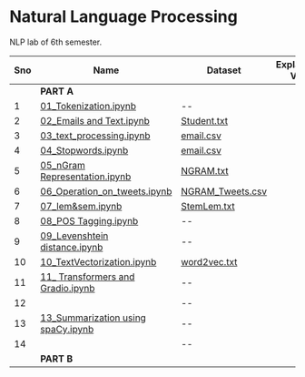 # Natural Language Processing 
NLP lab of 6th semester.


|Sno|Name|Dataset|Explaination Video|
|--|--|--|--|
||**PART A**||
|1|[01_Tokenization.ipynb](https://github.com/iamrajharshit/nlpS6/blob/main/Programs/01_Tokenization.ipynb)|--|[]()|
|2|[02_Emails and Text.ipynb](https://github.com/iamrajharshit/nlpS6/blob/main/Programs/02_Emails%20and%20Text.ipynb)|[Student.txt](https://github.com/iamrajharshit/NLPnotebookS6/blob/main/Resources/students.txt)|[]()|
|3|[03_text_processing.ipynb](https://github.com/iamrajharshit/nlpS6/blob/main/Programs/03_text_processing.ipynb)|[email.csv](https://github.com/iamrajharshit/NLPnotebookS6/blob/main/Resources/emails.csv)|[]()|
|4|[04_Stopwords.ipynb](https://github.com/iamrajharshit/nlpS6/blob/main/Programs/04_Stopwords.ipynb)|[email.csv](https://github.com/iamrajharshit/NLPnotebookS6/blob/main/Resources/emails.csv)|[]()|
|5|[05_nGram Representation.ipynb](https://github.com/iamrajharshit/nlpS6/blob/main/Programs/05_nGram%20Representation.ipynb)|[NGRAM.txt](https://github.com/iamrajharshit/NLPnotebookS6/blob/main/Resources/NGRAM.txt)|[]()|
|6|[06_Operation_on_tweets.ipynb](https://github.com/iamrajharshit/nlpS6/blob/main/Programs/06_Operation_on_tweets.ipynb)|[NGRAM_Tweets.csv](https://github.com/iamrajharshit/NLPnotebookS6/blob/main/Resources/ngram_tweets.csv)|[]()|
|7|[07_lem&sem.ipynb](https://github.com/iamrajharshit/nlpS6/blob/main/Programs/07_lem%26sem.ipynb)|[StemLem.txt](https://github.com/iamrajharshit/NLPnotebookS6/blob/main/Resources/Pgm7StemLem.txt)|[]()|
|8|[08_POS Tagging.ipynb](https://github.com/iamrajharshit/nlpS6/blob/main/Programs/08_POS%20Tagging.ipynb)|--|[]()|
|9|[09_Levenshtein distance.ipynb](https://github.com/iamrajharshit/nlpS6/blob/main/Programs/09_Levenshtein%20distance.ipynb)|--|[]()|
|10|[10_TextVectorization.ipynb](https://github.com/iamrajharshit/nlpS6/blob/main/Programs/10_TextVectorization.ipynb)|[word2vec.txt](https://github.com/iamrajharshit/NLPnotebookS6/blob/main/Resources/word2vec.txt)|[]()|
|11|[11_ Transformers and Gradio.ipynb](https://github.com/iamrajharshit/nlpS6/blob/main/Programs/11_%20Transformers%20and%20Gradio.ipynb)|--|[]()|
|12|[]()|--|[]()|
|13|[13_Summarization using spaCy.ipynb](https://github.com/iamrajharshit/NLPnotebookS6/blob/main/Programs/13_Summarization%20using%20spaCy.ipynb)|--|[]()|
|14|[]()|--|[]()|
||**PART B**||
